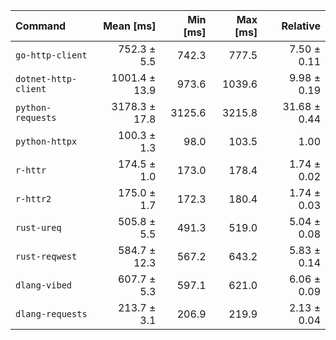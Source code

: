 | Command | Mean [ms] | Min [ms] | Max [ms] | Relative |
|:---|---:|---:|---:|---:|
| `go-http-client` | 752.3 ± 5.5 | 742.3 | 777.5 | 7.50 ± 0.11 |
| `dotnet-http-client` | 1001.4 ± 13.9 | 973.6 | 1039.6 | 9.98 ± 0.19 |
| `python-requests` | 3178.3 ± 17.8 | 3125.6 | 3215.8 | 31.68 ± 0.44 |
| `python-httpx` | 100.3 ± 1.3 | 98.0 | 103.5 | 1.00 |
| `r-httr` | 174.5 ± 1.0 | 173.0 | 178.4 | 1.74 ± 0.02 |
| `r-httr2` | 175.0 ± 1.7 | 172.3 | 180.4 | 1.74 ± 0.03 |
| `rust-ureq` | 505.8 ± 5.5 | 491.3 | 519.0 | 5.04 ± 0.08 |
| `rust-reqwest` | 584.7 ± 12.3 | 567.2 | 643.2 | 5.83 ± 0.14 |
| `dlang-vibed` | 607.7 ± 5.3 | 597.1 | 621.0 | 6.06 ± 0.09 |
| `dlang-requests` | 213.7 ± 3.1 | 206.9 | 219.9 | 2.13 ± 0.04 |
